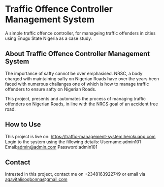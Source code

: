 # Traffic Offence Controller Management System
<p style="text: center"> A simple traffic offence controller, for manageing traffic offenders in cities using Enugu State Nigeria as a case study.</p>


## About Traffic Offence Controller Management System
The importance of safty cannot be over emphasised. NRSC, a body charged with maintaining safty on Nigerian Roads have over the years been faced with numerous challanges one of which is how to manage traffic offenders to ensure safty on Nigerian Roads.

This project, presents and automates the process of managing traffic offenders on Nigerian Roads, in line with the NRCS goal of an accident free road.

## How to Use
This project is live on: https://traffic-management-system.herokuapp.com
Login to the system using the fillowing details:
Username:admin101
Email:admin@admin.com
Password:admin101

## Contact
Intrested in this project, contact me on +2348163922749 or email via agavitalisogbonna@gmail.com 

